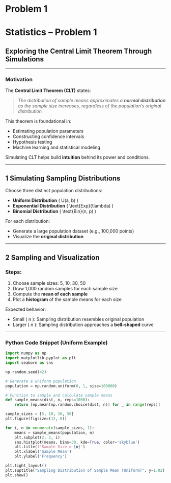 # Problem 1
# Statistics – Problem 1

## Exploring the Central Limit Theorem Through Simulations

---

###  Motivation

The **Central Limit Theorem (CLT)** states:

> _The distribution of sample means approximates a **normal distribution** as the sample size increases, regardless of the population’s original distribution._

This theorem is foundational in:

- Estimating population parameters  
- Constructing confidence intervals  
- Hypothesis testing  
- Machine learning and statistical modeling

Simulating CLT helps build **intuition** behind its power and conditions.

---

## 1 Simulating Sampling Distributions

Choose three distinct population distributions:

- **Uniform Distribution** \( U(a, b) \)  
- **Exponential Distribution** \( \text{Exp}(\lambda) \)  
- **Binomial Distribution** \( \text{Bin}(n, p) \)

For each distribution:

- Generate a large population dataset (e.g., 100,000 points)  
- Visualize the **original distribution**

---

## 2 Sampling and Visualization

### Steps:

1. Choose sample sizes: 5, 10, 30, 50  
2. Draw 1,000 random samples for each sample size  
3. Compute the **mean of each sample**  
4. Plot a **histogram** of the sample means for each size

Expected behavior:

- Small \( n \): Sampling distribution resembles original population  
- Larger \( n \): Sampling distribution approaches a **bell-shaped** curve

---

###  Python Code Snippet (Uniform Example)

```python
import numpy as np
import matplotlib.pyplot as plt
import seaborn as sns

np.random.seed(42)

# Generate a uniform population
population = np.random.uniform(0, 1, size=100000)

# Function to sample and calculate sample means
def sample_means(dist, n, reps=1000):
    return [np.mean(np.random.choice(dist, n)) for _ in range(reps)]

sample_sizes = [5, 10, 30, 50]
plt.figure(figsize=(12, 8))

for i, n in enumerate(sample_sizes, 1):
    means = sample_means(population, n)
    plt.subplot(2, 2, i)
    sns.histplot(means, bins=30, kde=True, color='skyblue')
    plt.title(f'Sample Size = {n}')
    plt.xlabel('Sample Mean')
    plt.ylabel('Frequency')

plt.tight_layout()
plt.suptitle("Sampling Distribution of Sample Mean (Uniform)", y=1.02)
plt.show()
